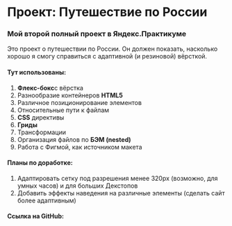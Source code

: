 # Проект: Путешествие по России
### Мой второй полный проект в Яндекс.Практикуме 


Это проект о путешествии по России. Он должен показать, насколько хорошо я смогу справиться с адаптивной (и резиновой) вёрсткой. 


#### Тут использованы:
1. **Флекс-бокс**с вёрстка
2. Разнообразие контейнеров **HTML5**
3. Различное позиционирование элементов
4. Относительные пути к файлам
5. **CSS** директивы
6. **Гриды**
7. Трансформации
8. Организация файлов по **БЭМ (nested)**
9. Работа с Фигмой, как источником макета

#### Планы по доработке:
1. Адаптировать сетку под разрешения менее 320px (возможно, для умных часов) и для больших Декстопов
2. Добавить эффекты наведения на различные элементы (сделать сайт более адаптивным)

#### Ссылка на GitHub: